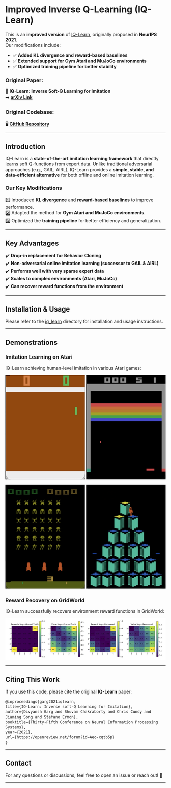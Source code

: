# **Improved Inverse Q-Learning (IQ-Learn)**  

This is an **improved version** of [IQ-Learn](https://arxiv.org/abs/2106.12142), originally proposed in **NeurIPS 2021**.  
Our modifications include:  

- ✅ **Added KL divergence and reward-based baselines**  
- ✅ **Extended support for Gym Atari and MuJoCo environments**  
- ✅ **Optimized training pipeline for better stability**  

### **Original Paper:**  
📄 **IQ-Learn: Inverse Soft-Q Learning for Imitation**  
➡️ [**arXiv Link**](https://arxiv.org/abs/2106.12142)  

### **Original Codebase:**  
🖥️ [**GitHub Repository**](https://github.com/Div99/IQ-Learn)  

---

## **Introduction**  
IQ-Learn is a **state-of-the-art imitation learning framework** that directly learns soft Q-functions from expert data. Unlike traditional adversarial approaches (e.g., GAIL, AIRL), IQ-Learn provides a **simple, stable, and data-efficient alternative** for both offline and online imitation learning.  

### **Our Key Modifications**  
1️⃣ Introduced **KL divergence** and **reward-based baselines** to improve performance.  
2️⃣ Adapted the method for **Gym Atari and MuJoCo environments**.  
3️⃣ Optimized the **training pipeline** for better efficiency and generalization.  

---

## **Key Advantages**  

✔️ **Drop-in replacement for Behavior Cloning**  
✔️ **Non-adversarial online imitation learning (successor to GAIL & AIRL)**  
✔️ **Performs well with very sparse expert data**  
✔️ **Scales to complex environments (Atari, MuJoCo)**  
✔️ **Can recover reward functions from the environment**  

---

## **Installation & Usage**  

Please refer to the [iq_learn](iq_learn) directory for installation and usage instructions.

---

## **Demonstrations**  

### **Imitation Learning on Atari**  
IQ-Learn achieving human-level imitation in various Atari games:  

<p float="left">
<img src="videos/pong.gif" width="250">
<img src="videos/breakout.gif" width="250">
</p>
<p float="left">
<img src="videos/space.gif" width="250">
<img src="videos/qbert.gif" width="250">
</p>

### **Reward Recovery on GridWorld**  
IQ-Learn successfully recovers environment reward functions in GridWorld:  

![Grid](videos/grid.jpg)

---

## **Citing This Work**  
If you use this code, please cite the original **IQ-Learn** paper:  

```
@inproceedings{garg2021iqlearn,
title={IQ-Learn: Inverse soft-Q Learning for Imitation},
author={Divyansh Garg and Shuvam Chakraborty and Chris Cundy and Jiaming Song and Stefano Ermon},
booktitle={Thirty-Fifth Conference on Neural Information Processing Systems},
year={2021},
url={https://openreview.net/forum?id=Aeo-xqtb5p}
}
```

---

## **Contact**  
For any questions or discussions, feel free to open an issue or reach out! 🚀  

---
